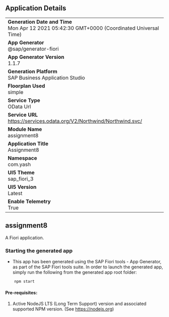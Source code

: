 ## Application Details
|               |
| ------------- |
|**Generation Date and Time**<br>Mon Apr 12 2021 05:42:30 GMT+0000 (Coordinated Universal Time)|
|**App Generator**<br>@sap/generator-fiori|
|**App Generator Version**<br>1.1.7|
|**Generation Platform**<br>SAP Business Application Studio|
|**Floorplan Used**<br>simple|
|**Service Type**<br>OData Url|
|**Service URL**<br>https://services.odata.org/V2/Northwind/Northwind.svc/
|**Module Name**<br>assignment8|
|**Application Title**<br>Assignment8|
|**Namespace**<br>com.yash|
|**UI5 Theme**<br>sap_fiori_3|
|**UI5 Version**<br>Latest|
|**Enable Telemetry**<br>True|

## assignment8

A Fiori application.

### Starting the generated app

-   This app has been generated using the SAP Fiori tools - App Generator, as part of the SAP Fiori tools suite.  In order to launch the generated app, simply run the following from the generated app root folder:

```
    npm start
```


#### Pre-requisites:

1. Active NodeJS LTS (Long Term Support) version and associated supported NPM version.  (See https://nodejs.org)


